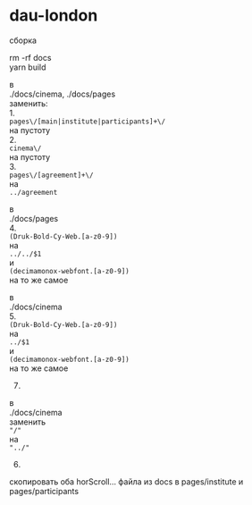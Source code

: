 # dau-london
  
сборка  
  
rm -rf docs  
yarn build  
  
в  
./docs/cinema, ./docs/pages  
заменить:  
1.  
`pages\/[main|institute|participants]+\/`  
нa пустоту  
2.  
`cinema\/`  
на пустоту  
3.  
`pages\/[agreement]+\/`  
на  
`../agreement`  
  
в  
./docs/pages  
4.  
`(Druk-Bold-Cy-Web.[a-z0-9])`  
на  
`../../$1`  
и  
`(decimamonox-webfont.[a-z0-9])`  
на то же самое  
  
в  
./docs/cinema  
5.  
`(Druk-Bold-Cy-Web.[a-z0-9])`  
на  
`../$1`  
и  
`(decimamonox-webfont.[a-z0-9])`  
на то же самое  
  
7.  
в  
./docs/cinema  
заменить  
`"/"`  
на  
`"../"`  
  
6.  
скопировать оба horScroll… файла из docs в pages/institute и pages/participants  
